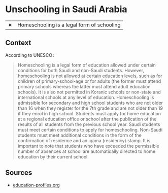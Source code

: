 # Unschooling in Saudi Arabia
| | |
|-|-|
| __✗__ | Homeschooling is a legal form of schooling |
## Context

According to UNESCO :

> Homeschooling is a legal form of education allowed under certain conditions for both Saudi and non-Saudi students. However, homeschooling is not allowed at certain education levels, such as for children of primary-school-age or for adults (the former must attend primary schools whereas the latter must attend adult education schools). It is also not permitted in Koranic schools or non-state and international schools at any level of education. Homeschooling is admissible for secondary and high school students who are not older than 16 when they register for the 7th grade and are not older than 19 if they enrol in high school. Students must apply for home education at a regional education office or school after the publication of the results of all students from the previous school year. Saudi students must meet certain conditions to apply for homeschooling. Non-Saudi students must meet additional conditions in the form of the confirmation of residence and an iqama (residency) stamp. It is important to note that students who have exceeded the permissible number of absences at
> school are automatically directed to home education by their current school.

## Sources

* [education-profiles.org](https://education-profiles.org/northern-africa-and-western-asia/saudi-arabia/~non-state-actors-in-education)
